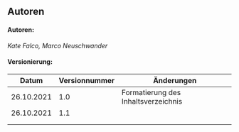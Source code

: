 ## Autoren
#### Autoren:

*Kate Falco, Marco Neuschwander*

#### Versionierung: 

|**Datum**|**Versionnummer**|**Änderungen**
|-----------|-----------------|--------------
|26.10.2021 |1.0|Formatierung des Inhaltsverzeichnis
|   26.10.2021  |   1.1  |      
| |
| |
